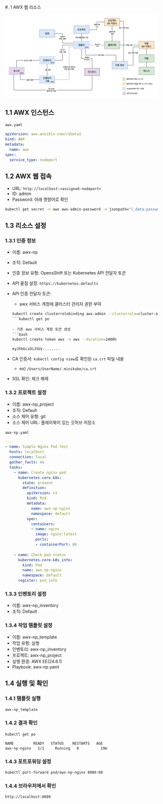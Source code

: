 #. 1 AWX 웹 리소스

![](images/awx_component-ko.png)

## 1.1 AWX 인스턴스

`awx.yaml`

```yaml
apiVersion: awx.ansible.com/v1beta1
kind: AWX
metadata:
  name: awx
spec:
  service_type: nodeport
```

## 1.2 AWX 웹 접속

- URL: `http://localhost:<assigned-nodeport>`
- ID: admin
- Password: 아래 명령어로 확인
```bash
kubectl get secret -n awx awx-admin-password -o jsonpath="{.data.password}" | base64 --decode ; echo
```

## 1.3 리소스 설정

### 1.3.1 인증 정보
- 이름: awx-np
- 조직: Default
- 인증 정보 유형: OpensShift 또는 Kubernetes API 전달자 토큰
- API 끝점 설정: `https://kubernetes.defaults`


- API 인증 전달자 토큰:
	- awx 서비스 계정에 클러스터 관리자 권한 부여
	```bash
	kubectl create clusterrolebinding awx-admin --clusterrole=cluster-admin --serviceaccount=awx:awx
	```kubectl get po
	
	- 기존 awx 서비스 계정 토큰 생성
	```bash
	kubectl create token awx -n awx --duration=2400h
	```

	```bash
	eyJhbGciOiJSUz........
	```
	
- CA 인증서: `kubectl config view`로 확인된 `ca.crt` 파일 내용
	- ex) `/Users/UserName/.minikube/ca.crt`
- SSL 확인: 체크 해제

### 1.3.2 프로젝트 설정

- 이름: awx-np_project
- 조직: Default
- 소스 제어 유형: git
- 소스 제어 URL: 플레이북이 있는 깃허브 저장소

`awx-np.yaml`

```yaml
---
- name: Simple Nginx Pod Test
  hosts: localhost
  connection: local
  gather_facts: no
  tasks:
    - name: Create nginx pod
      kubernetes.core.k8s:
        state: present
        definition:
          apiVersion: v1
          kind: Pod
          metadata:
            name: awx-np-nginx
            namespace: default
          spec:
            containers:
            - name: nginx
              image: nginx:latest
              ports:
              - containerPort: 80

    - name: Check pod status
      kubernetes.core.k8s_info:
        kind: Pod
        name: awx-np-nginx
        namespace: default
      register: pod_info
```

### 1.3.3 인벤토리 설정
- 이름: awx-np_inventory
- 조직: Default

### 1.3.4 작업 템플릿 설정
- 이름: awx-np_template
- 작업 유형: 실행
- 인벤토리: awx-np_inventory
- 프로젝트: awx-np_project
- 실행 환경: AWX EE(24.6.1)
- Playbook: awx-np.yaml

## 1.4 실행 및 확인

### 1.4.1 템플릿 실행

`awx-np_template`

### 1.4.2 결과 확인

`kubectl get po`

```
NAME         READY   STATUS    RESTARTS   AGE
awx-np-nginx   1/1     Running   0          19m
```

### 1.4.3 포트포워딩 설정

```bash
kubectl port-forward pod/awx-np-nginx 8080:80
```

### 1.4.4 브라우저에서 확인

```bash
http://localhost:8080
```

